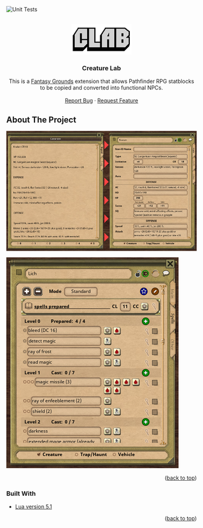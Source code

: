 <div id="top"></div>

![Unit Tests](https://github.com/Lichtblitz/CreatureLab/actions/workflows/test.yml/badge.svg)
<!-- PROJECT LOGO -->
<br />
<div align="center">
  <a href="https://github.com/Lichtblitz/CreatureLab">
    <img src="images/logo.png" alt="Logo" width="160" height="80">
  </a>

<h3 align="center">Creature Lab</h3>

  <p align="center">
    This is a <a href="https://www.fantasygrounds.com">Fantasy Grounds</a> extension that allows Pathfinder RPG statblocks to be copied and converted into functional NPCs.
    <br />
    <br />
    <a href="https://github.com/Lichtblitz/CreatureLab/issues">Report Bug</a>
    ·
    <a href="https://github.com/Lichtblitz/CreatureLab/issues">Request Feature</a>
  </p>
</div>

<!-- ABOUT THE PROJECT -->
## About The Project

![Product Name Screen Shot](images/screenshot.png)

![Spells Screen Shot](images/screenshot-spells.png)

<p align="right">(<a href="#top">back to top</a>)</p>



### Built With

* [Lua version 5.1](https://www.lua.org/)

<p align="right">(<a href="#top">back to top</a>)</p>